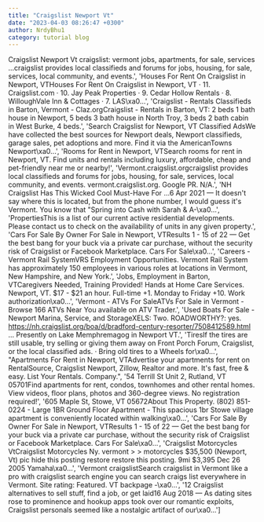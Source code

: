 ```yaml
---
title: "Craigslist Newport Vt"
date: "2023-04-03 08:26:47 +0300"
author: NrdyBhu1
category: tutorial blog
---
```

Craigslist Newport Vt
craigslist: vermont jobs, apartments, for sale, services ...craigslist provides local classifieds and forums for jobs, housing, for sale, services, local community, and events.', 'Houses For Rent On Craigslist in Newport, VTHouses For Rent On Craigslist in Newport, VT · 11. Craigslist.com · 10. Jay Peak Properties · 9. Cedar Hollow Rentals · 8. WilloughVale Inn & Cottages · 7. LAS\xa0...', 'Craigslist - Rentals Classifieds in Barton, Vermont - Claz.orgCraigslist - Rentals in Barton, VT: 2 beds 1 bath house in Newport, 5 beds 3 bath house in North Troy, 3 beds 2 bath cabin in West Burke, 4 beds.', 'Search Craigslist for Newport, VT Classified AdsWe have collected the best sources for Newport deals, Newport classifieds, garage sales, pet adoptions and more. Find it via the AmericanTowns Newport\xa0...', 'Rooms for Rent in Newport, VTSearch rooms for rent in Newport, VT. Find units and rentals including luxury, affordable, cheap and pet-friendly near me or nearby!', 'Vermont.craigslist.orgcraigslist provides local classifieds and forums for jobs, housing, for sale, services, local community, and events. vermont.craigslist.org. Google PR. N/A.', 'NH Craigslist Has This Wicked Cool Must-Have For ...6 Apr 2021 — It doesn\'t say where this is located, but from the phone number, I would guess it\'s Vermont. You know that "Spring into Cash with Sarah & A-\xa0...', 'PropertiesThis is a list of our current active residential developments. Please contact us to check on the availability of units in any given property.', 'Cars For Sale By Owner For Sale in Newport, VTResults 1 - 15 of 22 — Get the best bang for your buck via a private car purchase, without the security risk of Craigslist or Facebook Marketplace. Cars For Sale\xa0...', 'Careers - Vermont Rail SystemVRS Employment Opportunities. Vermont Rail System has approximately 150 employees in various roles at locations in Vermont, New Hampshire, and New York.', 'Jobs, Employment in Barton, VTCaregivers Needed, Training Provided! Hands at Home Care Services. Newport, VT. $17 - $21 an hour. Full-time +1. Monday to Friday +10. Work authorization\xa0...', 'Vermont - ATVs For SaleATVs For Sale in Vermont - Browse 166 ATVs Near You available on ATV Trader.', 'Used Boats For Sale - Newport Marina, Service, and StorageXELS: Two. ROADWORTHY?: yes. https://nh.craigslist.org/boa/d/bradford-century-resorter/7508412589.html ... Presently on Lake Memphremagog in Newport VT.', 'TiresIf the tires are still usable, try selling or giving them away on Front Porch Forum, Craigslist, or the local classified ads. · Bring old tires to a Wheels for\xa0...', "Apartments For Rent in Newport, VTAdvertise your apartments for rent on RentalSource, Craigslist Newport, Zillow, Realtor and more. It's fast, free & easy. List Your Rentals. Company.", '54 Terrill St Unit 2, Rutland, VT 05701Find apartments for rent, condos, townhomes and other rental homes. View videos, floor plans, photos and 360-degree views. No registration required!', '605 Maple St, Stowe, VT 05672About This Property. (802) 851-0224 - Large 1BR Ground Floor Apartment - This spacious 1br Stowe village apartment is conveniently located within walking\xa0...', 'Cars For Sale By Owner For Sale in Newport, VTResults 1 - 15 of 22 — Get the best bang for your buck via a private car purchase, without the security risk of Craigslist or Facebook Marketplace. Cars For Sale\xa0...', 'Craigslist Motorcycles VtCraigslist Motorcycles Ny. vermont > > motorcycles $35,500 (Newport, Vt) pic hide this posting restore restore this posting. 9mi $3,395 Dec 26 2005 Yamaha\xa0...', 'Vermont craigslistSearch craigslist in Vermont like a pro with craigslist search engine you can search craigs list everywhere in Vermont. Site rating: Featured. VT backpage -\xa0...', '12 Craigslist alternatives to sell stuff, find a job, or get laid16 Aug 2018 — As dating sites rose to prominence and hookup apps took over our romantic exploits, Craigslist personals seemed like a nostalgic artifact of our\xa0...']